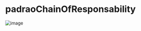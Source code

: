 # padraoChainOfResponsability
![image](https://github.com/PedroHPMarques/padraoChainOfResponsability/assets/71791347/c05614c5-ddc5-4e41-89fd-f35ef5506ea2)
